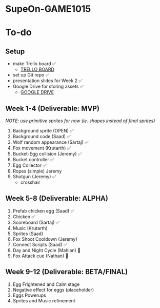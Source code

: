 # SupeOn-GAME1015

# To-do 

## Setup
* make Trello board :white_check_mark:
  * [TRELLO BOARD](https://trello.com/invite/b/NErk7zJ1/ATTI75900c193476117d02b37db8984c013e652B269C/bug-reports)
* set up Git repo :white_check_mark:
* presentation slides for Week 2 :white_check_mark:
* Google Drive for storing assets :white_check_mark:
    * [GOOGLE DRIVE](https://drive.google.com/drive/folders/1DNX-OYQnLbnPs0LLOuAPx4g9dM7cWrxx?usp=sharing)

## Week 1-4 (Deliverable: MVP)
_NOTE: use primitive sprites for now (ie. shapes instead of final sprites)_

1. Background sprite (OPEN) :white_check_mark:
2. Background code (Saad) :white_check_mark:
3. Wolf random appearance (Sartaj) :white_check_mark:
4. Fox movement (Krutarth) :white_check_mark:
5. Bucket-Egg collision (Jeremy) :white_check_mark:
6. Bucket controller :white_check_mark:
7. Egg Collector :white_check_mark:
8. Ropes (simple) Jeremy
9. Shotgun (Jeremy) :white_check_mark:
   * crosshair

## Week 5-8 (Deliverable: ALPHA)
1. Prefab chicken egg (Saad) :white_check_mark:
2. Chicken :white_check_mark:
3. Scoreboard (Sartaj) :white_check_mark:
4. Music (Krutarth)
7. Sprites (Saad)
8. Fox Shoot Cooldown (Jeremy)
9. Connect Scripts (Saad) :white_check_mark:
10. Day and Night Cycle (Mahian) :construction_worker:
11. Fox Attack cue (Nathan) :construction_worker:

## Week 9-12 (Deliverable: BETA/FINAL)
1. Egg Frightened and Calm stage
2. Negative effect for eggs (placeholder)
3. Eggs Powerups
4. Sprites and Music refinement
